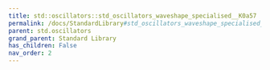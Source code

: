 ```yaml
---
title: std::oscillators::std_oscillators_waveshape_specialised__K0a57
permalink: /docs/StandardLibrary#std_oscillators_waveshape_specialised__K0a57
parent: std.oscillators
grand_parent: Standard Library
has_children: False
nav_order: 2
---
```

